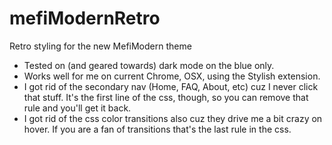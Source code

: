 mefiModernRetro
===============

Retro styling for the new MefiModern theme

- Tested on (and geared towards) dark mode on the blue only.
- Works well for me on current Chrome, OSX, using the Stylish extension.
- I got rid of the secondary nav (Home, FAQ, About, etc) cuz I never click that stuff. It's the first line of the css, though, so you can remove that rule and you'll get it back. 
- I got rid of the css color transitions also cuz they drive me a bit crazy on hover. If you are a fan of transitions that's the last rule in the css.
